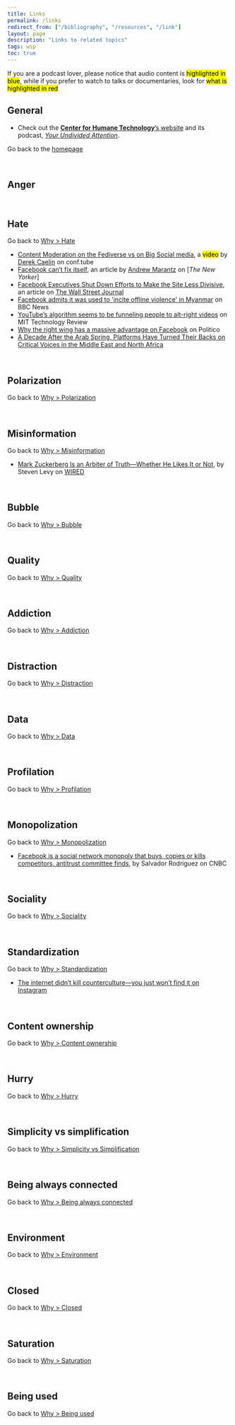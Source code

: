 ```yaml
---
title: Links
permalink: /links
redirect_from: ["/bibliography", "/resources", "/link"]
layout: page
description: "Links to related topics"
tags: wip
toc: true
---
```

<div>
	If you are a podcast lover, please notice that audio content is <mark>highlighted in blue</mark>, while if you prefer to watch to talks or documentaries, look for <mark>what is highlighted in red</mark>
</div>

## General

- Check out the [**Center for Humane Technology**’s website](https://www.humanetech.com "Center for Humane Technology") and its podcast, <cite><a href="https://www.humanetech.com/podcast" rel="noopener noreferrer" target="_blank" title="Your Undivided Attention">Your Undivided Attention</a></cite>.

Go back to the [homepage](/ "Home")

<br>

## Anger

<br>

## Hate

Go back to [Why > Hate](/why#hate "Hate")

- [Content Moderation on the Fediverse vs on Big Social media](https://conf.tube/videos/watch/d8c8ed69-79f0-4987-bafe-84c01f38f966 "Decentralized Social Networks vs. The Trolls"), a <mark>video</mark> by [Derek Caelin](https://mastodon.technology/@Argus "[Derek Caelin on Mastodon") on conf.tube
- [Facebook can’t fix itself](https://www.newyorker.com/magazine/2020/10/19/why-facebook-cant-fix-itself "Facebook can’t fix itself"), an article by [Andrew Marantz](https://en.wikipedia.org/wiki/Andrew_Marantz "Andrew Marantz on Wikipedia") on [<cite>The New Yorker</cite>]
- [Facebook Executives Shut Down Efforts to Make the Site Less Divisive](https://www.wsj.com/articles/facebook-knows-it-encourages-division-top-executives-nixed-solutions-11590507499 "Facebook Executives Shut Down Efforts to Make the Site Less Divisive"), an article on [The Wall Street Journal](https://www.wsj.com "The Wall Street Journal")
- [Facebook admits it was used to 'incite offline violence' in Myanmar](https://www.bbc.com/news/world-asia-46105934 "Facebook admits it was used to 'incite offline violence' in Myanmar") on BBC News
- [YouTube’s algorithm seems to be funneling people to alt-right videos](https://www.technologyreview.com/2020/01/29/276000/a-study-of-youtube-comments-shows-how-its-turning-people-onto-the-alt-right/ "YouTube’s algorithm seems to be funneling people to alt-right videos") on MIT Technology Review
- [Why the right wing has a massive advantage on Facebook](https://www.politico.com/news/2020/09/26/facebook-conservatives-2020-421146 "Why the right wing has a massive advantage on Facebook") on Politico
- [A Decade After the Arab Spring, Platforms Have Turned Their Backs on Critical Voices in the Middle East and North Africa](https://www.eff.org/deeplinks/2020/12/decade-after-arab-spring-platforms-have-turned-their-backs-critical-voices-middle "A Decade After the Arab Spring, Platforms Have Turned Their Backs on Critical Voices in the Middle East and North Africa")

<br>

## Polarization

Go back to [Why > Polarization](/why#polarization "Polarization")

<br>

## Misinformation

Go back to [Why > Misinformation](/why#disinformation "Disinformation")

- [Mark Zuckerberg Is an Arbiter of Truth—Whether He Likes It or Not](https://www.wired.com/story/mark-zuckerberg-is-an-arbiter-of-truth-whether-he-likes-it-or-not/ "Mark Zuckerberg Is an Arbiter of Truth—Whether He Likes It or Not"), by Steven Levy on [WIRED](https://wired.com "WIRED")

<br>

## Bubble

Go back to [Why > Bubble](/why#bubble "Bubble")

<br>

## Quality

Go back to [Why > Quality](/why#quality "Quality")

<br>

## Addiction

Go back to [Why > Addiction](/why#addiction "Addiction")

<br>

## Distraction

Go back to [Why > Distraction](/why#distraction "Distraction")

<br>

## Data

Go back to [Why > Data](/why#data "Data")

<br>

## Profilation

Go back to [Why > Profilation](/why#profilation "Profilation")

<br>

## Monopolization

Go back to [Why > Monopolization](/why#monopolization "Monopolization")

- [Facebook is a social network monopoly that buys, copies or kills competitors, antitrust committee finds](https://www.cnbc.com/2020/10/06/house-antitrust-committee-facebook-monopoly-buys-kills-competitors.html "Facebook is a social network monopoly that buys, copies or kills competitors, antitrust committee finds"), by Salvador Rodriguez on CNBC

<br>

## Sociality

Go back to [Why > Sociality](/why#sociality "Sociality")

<br>

## Standardization

Go back to [Why > Standardization](/why#standardization "Standardization")

- [The internet didn’t kill counterculture—you just won’t find it on Instagram](https://www.documentjournal.com/2021/01/the-internet-didnt-kill-counterculture-you-just-wont-find-it-on-instagram/ "The internet didn’t kill counterculture—you just won’t find it on Instagram")

<br>

## Content ownership

Go back to [Why > Content ownership](/why#content-ownership "Content Ownership")

<br>

## Hurry

Go back to [Why > Hurry](/why#hurry "Hurry")

<br>

## Simplicity vs simplification

Go back to [Why > Simplicity vs Simplification](/why#simplicity-vs-simplification "Simplicity vs Simplification")

<br>

## Being always connected

Go back to [Why > Being always connected](/why#being-always-connected "Being Always Connected")

<br>

## Environment

Go back to [Why > Environment](/why#environment "Environment")

<br>

## Closed

Go back to [Why > Closed](/why#closed "Closed")

<br>

## Saturation

Go back to [Why > Saturation](/why#saturation "Saturation")

<br>

## Being used

Go back to [Why > Being used](/why#being-used "Being used")